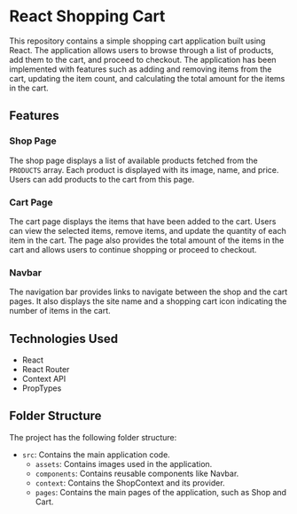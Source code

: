 # React Shopping Cart

This repository contains a simple shopping cart application built using React. The application allows users to browse through a list of products, add them to the cart, and proceed to checkout. The application has been implemented with features such as adding and removing items from the cart, updating the item count, and calculating the total amount for the items in the cart.

## Features

### Shop Page

The shop page displays a list of available products fetched from the `PRODUCTS` array. Each product is displayed with its image, name, and price. Users can add products to the cart from this page.

### Cart Page

The cart page displays the items that have been added to the cart. Users can view the selected items, remove items, and update the quantity of each item in the cart. The page also provides the total amount of the items in the cart and allows users to continue shopping or proceed to checkout.

### Navbar

The navigation bar provides links to navigate between the shop and the cart pages. It also displays the site name and a shopping cart icon indicating the number of items in the cart.

## Technologies Used

- React
- React Router
- Context API
- PropTypes

## Folder Structure

The project has the following folder structure:

- `src`: Contains the main application code.
  - `assets`: Contains images used in the application.
  - `components`: Contains reusable components like Navbar.
  - `context`: Contains the ShopContext and its provider.
  - `pages`: Contains the main pages of the application, such as Shop and Cart.
